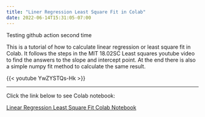 ```yaml
---
title: "Liner Regression Least Square Fit in Colab"
date: 2022-06-14T15:31:05-07:00
---
```


Testing github action second time

This is a tutorial of how to calculate linear regression or least square fit in Colab. It follows the steps in the MIT 18.02SC Least squares youtube video to find the answers to the slope and intercept point. At the end there is also a simple numpy fit method to calculate the same result.

{{< youtube YwZYSTQs-Hk >}} 

___

Click the link below to see Colab notebook:

[Linear Regression Least Square Fit Colab Notebook](https://colab.research.google.com/drive/1kcP16XSzNTPQjAnqk4CcPlHVFUo3W4zm?usp=sharing)